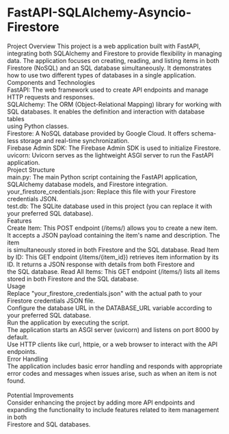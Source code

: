 # FastAPI-SQLAlchemy-Asyncio-Firestore

Project Overview
This project is a web application built with FastAPI, integrating both SQLAlchemy and Firestore to provide flexibility in managing data. The application focuses on creating, reading, and listing items in both Firestore (NoSQL) and an SQL database simultaneously. It demonstrates how to use two different types of databases in a single application.
<br>
Components and Technologies<br>
FastAPI: The web framework used to create API endpoints and manage HTTP requests and responses.<br>
SQLAlchemy: The ORM (Object-Relational Mapping) library for working with SQL databases. It enables the definition and interaction with database tables <br>using Python classes.<br>
Firestore: A NoSQL database provided by Google Cloud. It offers schema-less storage and real-time synchronization.<br>
Firebase Admin SDK: The Firebase Admin SDK is used to initialize Firestore.<br>
uvicorn: Uvicorn serves as the lightweight ASGI server to run the FastAPI application.<br>
Project Structure<br>
main.py: The main Python script containing the FastAPI application, SQLAlchemy database models, and Firestore integration.<br>
your_firestore_credentials.json: Replace this file with your Firestore credentials JSON.<br>
test.db: The SQLite database used in this project (you can replace it with your preferred SQL database).<br>
Features<br>
Create Item: This POST endpoint (/items/) allows you to create a new item. It accepts a JSON payload containing the item's name and description. The item <br>is simultaneously stored in both Firestore and the SQL database.
Read Item by ID: This GET endpoint (/items/{item_id}) retrieves item information by its ID. It returns a JSON response with details from both Firestore and <br>the SQL database.
Read All Items: This GET endpoint (/items/) lists all items stored in both Firestore and the SQL database.<br>
Usage<br>
Replace "your_firestore_credentials.json" with the actual path to your Firestore credentials JSON file.<br>
Configure the database URL in the DATABASE_URL variable according to your preferred SQL database.<br>
Run the application by executing the script.<br>
The application starts an ASGI server (uvicorn) and listens on port 8000 by default.<br>
Use HTTP clients like curl, httpie, or a web browser to interact with the API endpoints.<br>
Error Handling<br>
The application includes basic error handling and responds with appropriate error codes and messages when issues arise, such as when an item is not found.<br>
<br>
Potential Improvements<br>
Consider enhancing the project by adding more API endpoints and expanding the functionality to include features related to item management in both <br>Firestore and SQL databases.
